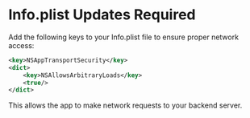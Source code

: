 # Info.plist Updates Required

Add the following keys to your Info.plist file to ensure proper network access:

```xml
<key>NSAppTransportSecurity</key>
<dict>
    <key>NSAllowsArbitraryLoads</key>
    <true/>
</dict>
```

This allows the app to make network requests to your backend server.

